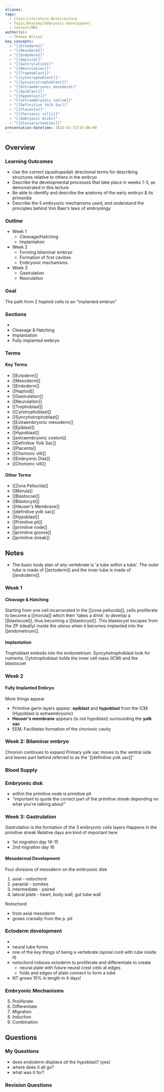 ```yaml
---
aliases: 
tags:
  - Class/Literature-Note/Lecture
  - Topic/Anatomy/Embryonic-Development
  - Context/MD1
author(s):
  - Thomas Wilson
key_concepts:
  - "[[Ectoderm]]"
  - "[[Mesoderm]]"
  - "[[Endoderm]]"
  - "[[Haploid]]"
  - "[[Gastrulation]]"
  - "[[Neurulation]]"
  - "[[Trophoblast]]"
  - "[[Cytotrophoblast]]"
  - "[[Syncytiotrophoblast]]"
  - "[[Extraembryonic mesoderm]]"
  - "[[Epiblast]]"
  - "[[Hypoblast]]"
  - "[[extraembryonic coelom]]"
  - "[[Definitive Yolk Sac]]"
  - "[[Placenta]]"
  - "[[Chorionic villi]]"
  - "[[Embryonic Disk]]"
  - "[[Glossary/Somites]]"
presentation-datetime: 2025-01-31T15:00:00
---
```


## Overview
### Learning Outcomes
- Use the correct (quadrupedal) directional terms for describing structures relative to others in the embryo
- Describe the developmental processes that take place in weeks 1-3, as demonstrated in this lecture
- Be able to identify and describe the anatomy of the early embryo & its primordia
- Describe the 5 embryonic mechanisms used, and understand the principles behind Von Baer’s laws of embryology

### Outline
- Week 1
	- Cleavage/Hatching
	- Implantation
- Week 2
	- Forming bilaminar embryo
	- Formation of first cavities
	- Embryonic mechanisms
- Week 3
	- Gastrulation
	- Neurulation
### Goal
The path from 2 haploid cells to an "implanted embryo"

### Sections
- 
- Cleavage & Hatching
- Implantation
- Fully implanted embryo
### Terms
#### Key Terms
- [[Ectoderm]]                
- [[Mesoderm]]                
- [[Endoderm]]                
- [[Haploid]]                 
- [[Gastrulation]]            
- [[Neurulation]]             
- [[Trophoblast]]             
- [[Cytotrophoblast]]         
- [[Syncytiotrophoblast]]     
- [[Extraembryonic mesoderm]] 
- [[Epiblast]]                
- [[Hypoblast]]               
- [[extraembryonic coelom]]   
- [[Definitive Yolk Sac]]     
- [[Placenta]]                
- [[Chorionic villi]]         
- [[Embryonic Disk]]
- [[Chorionic villi]]

#### Other Terms
- [[Zona Pellucida]]
- [[Morula]]
- [[Blastocoel]]
- [[Blastocyst]]
- [[Heuser's Membrane]]
- [[definitive yolk sac]]
- [[Hypoblast]]
- [[Primitive pit]]
- [[primitive node]]
- [[primitive groove]]
- [[primitive streak]]

## Notes
- The basic body plan of *any* vertebrate is 'a tube within a tube'. The outer tube is made of [[ectoderm]] and the inner tube is made of [[endoderm]].

### Week  1
#### Cleavage & Hatching
Starting from one cell incarcerated in the [[zona pellucida]], cells proliferate to become a [[morula]] which then 'takes a drink' to develop a [[blastocoel]], thus becoming a [[blastocyst]]. This blastocyst escapes from the ZP (ideally) inside the uterus when it becomes implanted into the [[endometrium]].

#### Implantation
Trophoblast embeds into the endometrium. Syncytiotrophoblast look for nutrients. Cytotrophoblast holds the inner cell mass (ICM) and the blastocoel

### Week 2
#### Fully Implanted Embryo
More things appear
- Primitive germ layers appear: **epiblast** and **hypoblast** from the ICM. (Hypoblast is extraembryonic)
- **Heuser's membrane** appears (is not hypoblast) surrounding the **yolk sac**
- EEM. Facilitates formation of the chorionic cavity
### Week 2: Bilaminar embryo
Chrorion continues to expand
Primary yolk sac moves to the ventral side and leaves part behind referred to as the '[[definitive yolk sac]]'

### Blood Supply

### Embryonic disk
- within the primitive node is primitive pit
- "important to quote the correct part of the primitive streak depending on what you're talking about"

### Week 3: Gastrulation
Gastrulation is the formation of the 3 embryonic cells layers
Happens in the primitive streak
Relative days are kind of important here
- 1st migration day 14-15
- 2nd migration day 16
#### Mesodermal Development
Four divisions of mesoderm on the embryonic disk
1. axial - notochord
2. paraxial - somites
3. intermediate - paired
4. lateral plate - heart, body wall, gut tube wall

Notochord 
- from axial mesoderm
- grows cranially from the p. pit

### Ectoderm development
- 
- neural tube forms
- one of the key things of being a vertebrate (spinal cord with tube inside it)
- notochord induces ectoderm to proliferate and differentiate to create
	- neural plate with future neural crest cells at edges
	- folds and edges of plate connect to form a tube
- NT grows 15% in length in 4 days!



### Embryonic Mechanisms
5. Proliferate
6. Differentiate
7. Migration
8. Induction
9. Combination


## Questions

### My Questions
- does endoderm displace *all* the hypoblast? (yes) 
- where does it all go? 
- what was it for?
### Revision Questions